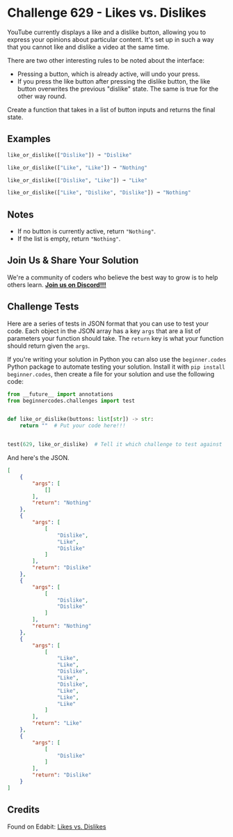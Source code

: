 # Challenge 629 - Likes vs. Dislikes

YouTube currently displays a like and a dislike button, allowing you to express your opinions about particular content. It's set up in such a way that you cannot like and dislike a video at the same time.

There are two other interesting rules to be noted about the interface:

- Pressing a button, which is already active, will undo your press.
- If you press the like button after pressing the dislike button, the like button overwrites the previous "dislike" state. The same is true for the other way round.

Create a function that takes in a list of button inputs and returns the final state.

## Examples
```python
like_or_dislike(["Dislike"]) ➞ "Dislike"

like_or_dislike(["Like", "Like"]) ➞ "Nothing"

like_or_dislike(["Dislike", "Like"]) ➞ "Like"

like_or_dislike(["Like", "Dislike", "Dislike"]) ➞ "Nothing"
```
## Notes

- If no button is currently active, return `"Nothing"`.
- If the list is empty, return `"Nothing"`.

## Join Us & Share Your Solution

We're a community of coders who believe the best way to grow is to help others learn. **[Join us on Discord!!!](https://discord.gg/sfHykntuGy)**

## Challenge Tests

Here are a series of tests in JSON format that you can use to test your code. Each object in the JSON array has a key `args` that are a list of parameters your function should take. The `return` key is what your function should return given the `args`. 

If you're writing your solution in Python you can also use the `beginner.codes` Python package to automate testing your solution. Install it with `pip install beginner.codes`, then create a file for your solution and use the following code:
```python
from __future__ import annotations
from beginnercodes.challenges import test


def like_or_dislike(buttons: list[str]) -> str:
    return ""  # Put your code here!!!


test(629, like_or_dislike)  # Tell it which challenge to test against
```
And here's the JSON.
```json
[
    {
        "args": [
            []
        ],
        "return": "Nothing"
    },
    {
        "args": [
            [
                "Dislike",
                "Like",
                "Dislike"
            ]
        ],
        "return": "Dislike"
    },
    {
        "args": [
            [
                "Dislike",
                "Dislike"
            ]
        ],
        "return": "Nothing"
    },
    {
        "args": [
            [
                "Like",
                "Like",
                "Dislike",
                "Like",
                "Dislike",
                "Like",
                "Like",
                "Like"
            ]
        ],
        "return": "Like"
    },
    {
        "args": [
            [
                "Dislike"
            ]
        ],
        "return": "Dislike"
    }
]
```
## Credits

Found on Edabit: [Likes vs. Dislikes](https://edabit.com/challenge/egMp3GWyN8TPptbZA)

